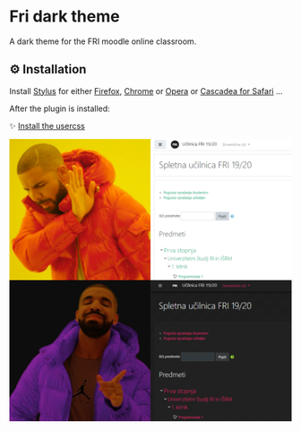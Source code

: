 # Fri dark theme
A dark theme for the FRI moodle online classroom.

##  :gear: Installation

Install [Stylus](https://add0n.com/stylus.html) for either [Firefox](https://addons.mozilla.org/en-US/firefox/addon/styl-us/), [Chrome](https://chrome.google.com/webstore/detail/stylus-beta/apmmpaebfobifelkijhaljbmpcgbjbdo) or [Opera](https://addons.opera.com/en-gb/extensions/details/stylus/) or [Cascadea for Safari](https://cascadea.app/) ...

After the plugin is installed: 

:sparkles: [Install the usercss](https://raw.githubusercontent.com/janvasiljevic/fri-dark-theme/master/fri-dark.user.css)



![Drake knows](images/drake-knows.png)
